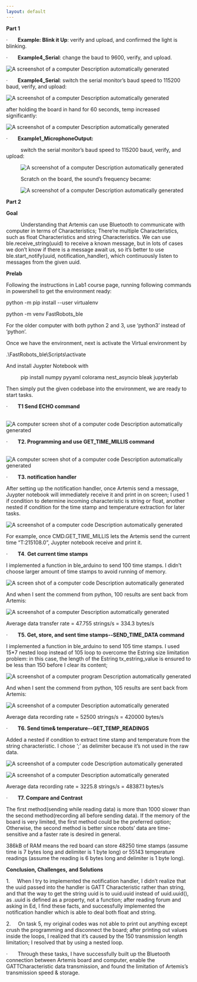 ```yaml
---
layout: default
---
```

          

**Part 1**

·       **Example: Blink it Up**: verify and upload, and confirmed the light is blinking.

·       **Example4\_Serial**: change the baud to 9600, verify, and upload.

![A screenshot of a computer
Description automatically generated](lab1%20Write-up_files/image002.png)

·       **Example4\_Serial**: switch the serial monitor’s baud speed to 115200 baud, verify, and upload:

![A screenshot of a computer
Description automatically generated](lab1%20Write-up_files/image004.png)

after holding the board in hand for 60 seconds, temp increased significantly:

![A screenshot of a computer
Description automatically generated](lab1%20Write-up_files/image006.png)

·       **Example1\_MicrophoneOutput:**

          switch the serial monitor’s baud speed to 115200 baud, verify, and upload:

          ![A screenshot of a computer
Description automatically generated](lab1%20Write-up_files/image008.png)

          Scratch on the board, the sound’s frequency became:

          ![A screenshot of a computer
Description automatically generated](lab1%20Write-up_files/image010.png)

**Part 2**

**Goal**

          Understanding that Artemis can use Bluetooth to communicate with computer in terms of Characteristics; There’re multiple Characteristics, such as float Characteristics and string Characteristics. We can use ble.receive\_string(uuid) to receive a known message, but in lots of cases we don’t know if there is a message await us, so it’s better to use ble.start\_notify(uuid, notification\_handler), which continuously listen to messages from the given uuid.

**Prelab**

Following the instructions in Lab1 course page, running following commands in powershell to get the environment ready:

python -m pip install --user virtualenv

python -m venv FastRobots\_ble

For the older computer with both python 2 and 3, use ‘python3’ instead of ‘python’.

Once we have the environment, next is activate the Virtual environment by

.\\FastRobots\_ble\\Scripts\\activate

And install Juypter Notebook with

          pip install numpy pyyaml colorama nest\_asyncio bleak jupyterlab

Then simply put the given codebase into the environment, we are ready to start tasks.

·       **T1 Send ECHO command**

          ![A computer screen shot of a computer code
Description automatically generated](lab1%20Write-up_files/image011.png)

·       **T2. Programming and use GET\_TIME\_MILLIS command**

   ![A computer screen shot of a computer code
Description automatically generated](lab1%20Write-up_files/image012.png)

·       **T3. notification handler**

After setting up the notification handler, once Artemis send a message, Juypter notebook will immediately receive it and print in on screen; I used 1 if condition to determine incoming characteristic is string or float, another nested if condition for the time stamp and temperature extraction for later tasks.

![A screenshot of a computer code
Description automatically generated](lab1%20Write-up_files/image014.png)

For example, once CMD.GET\_TIME\_MILLIS lets the Artemis send the current time “T:215108.0”, Juypter notebook receive and print it.

·       **T4**. **Get current time stamps**

I implemented a function in ble\_arduino to send 100 time stamps. I didn’t choose larger amount of time stamps to avoid running of memory.

![A screen shot of a computer code
Description automatically generated](lab1%20Write-up_files/image016.png)

And when I sent the commend from python, 100 results are sent back from Artemis:

![A screenshot of a computer
Description automatically generated](lab1%20Write-up_files/image018.png)

Average data transfer rate = 47.755 strings/s = 334.3 bytes/s

·       **T5. Get, store, and sent time stamps--SEND\_TIME\_DATA command**

I implemented a function in ble\_arduino to send 105 time stamps. I used 15\*7 nested loop instead of 105 loop to overcome the Estring size limitation problem: in this case, the length of the Estring tx\_estring\_value is ensured to be less than 150 before I clear its content;

![A screenshot of a computer program
Description automatically generated](lab1%20Write-up_files/image020.png)

And when I sent the commend from python, 105 results are sent back from Artemis:

![A screenshot of a computer
Description automatically generated](lab1%20Write-up_files/image022.png)

Average data recording rate = 52500 strings/s = 420000 bytes/s

·       **T6. Send time& temperature--GET\_TEMP\_READINGS**

Added a nested if condition to extract time stamp and temperature from the string characteristic. I chose ‘;’ as delimiter because it’s not used in the raw data.

![A screenshot of a computer code
Description automatically generated](lab1%20Write-up_files/image024.png)

![A screenshot of a computer
Description automatically generated](lab1%20Write-up_files/image025.png)

Average data recording rate = 3225.8 strings/s = 48387.1 bytes/s

·       **T7. Compare and Contrast**

The first method(sending while reading data) is more than 1000 slower than the second method(recording all before sending data). If the memory of the board is very limited, the first method could be the preferred option; Otherwise, the second method is better since robots’ data are time-sensitive and a faster rate is desired in general.

386kB of RAM means the red board can store 48250 time stamps (assume time is 7 bytes long and delimiter is 1 byte long) or 55143 temperature readings (assume the reading is 6 bytes long and delimiter is 1 byte long).

**Conclusion, Challenges,** **and Solutions**

1.     When I try to implemented the notification handler, I didn’t realize that the uuid passed into the handler is GATT Characteristic rather than string, and that the way to get the string uuid is to uuid.uuid instead of uuid.uuid(), as .uuid is defined as a property, not a function; after reading forum and asking in Ed, I find these facts, and successfully implemented the notification handler which is able to deal both float and string.

2.     On task 5, my original codes was not able to print out anything except crush the programming and disconnect the board; after printing out values inside the loops, I realized that it’s caused by the 150 transmission length limitation; I resolved that by using a nested loop.

·       Through these tasks, I have successfully built up the Bluetooth connection between Artemis board and computer, enable the GATTCharacteristic data transmission, and found the limitation of Artemis’s transmission speed & storage.